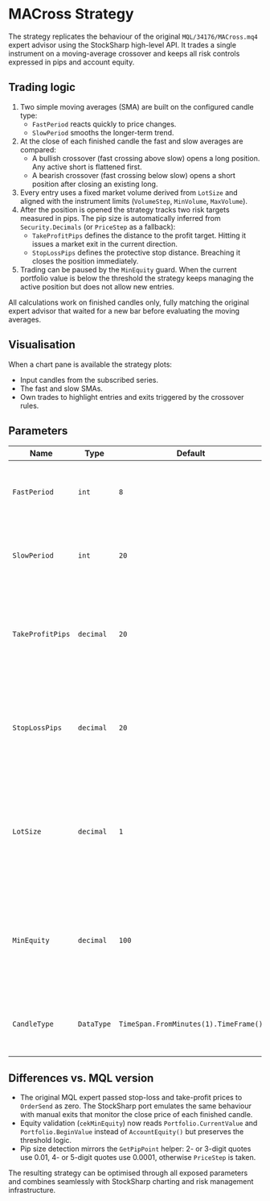 # MACross Strategy

The strategy replicates the behaviour of the original `MQL/34176/MACross.mq4` expert advisor using the StockSharp high-level API. It trades a single instrument on a moving-average crossover and keeps all risk controls expressed in pips and account equity.

## Trading logic

1. Two simple moving averages (SMA) are built on the configured candle type:
   - `FastPeriod` reacts quickly to price changes.
   - `SlowPeriod` smooths the longer-term trend.
2. At the close of each finished candle the fast and slow averages are compared:
   - A bullish crossover (fast crossing above slow) opens a long position. Any active short is flattened first.
   - A bearish crossover (fast crossing below slow) opens a short position after closing an existing long.
3. Every entry uses a fixed market volume derived from `LotSize` and aligned with the instrument limits (`VolumeStep`, `MinVolume`, `MaxVolume`).
4. After the position is opened the strategy tracks two risk targets measured in pips. The pip size is automatically inferred from `Security.Decimals` (or `PriceStep` as a fallback):
   - `TakeProfitPips` defines the distance to the profit target. Hitting it issues a market exit in the current direction.
   - `StopLossPips` defines the protective stop distance. Breaching it closes the position immediately.
5. Trading can be paused by the `MinEquity` guard. When the current portfolio value is below the threshold the strategy keeps managing the active position but does not allow new entries.

All calculations work on finished candles only, fully matching the original expert advisor that waited for a new bar before evaluating the moving averages.

## Visualisation

When a chart pane is available the strategy plots:

- Input candles from the subscribed series.
- The fast and slow SMAs.
- Own trades to highlight entries and exits triggered by the crossover rules.

## Parameters

| Name | Type | Default | Description |
| --- | --- | --- | --- |
| `FastPeriod` | `int` | `8` | Length of the fast SMA that generates crossover signals. |
| `SlowPeriod` | `int` | `20` | Length of the slow SMA used as the reference trend line. |
| `TakeProfitPips` | `decimal` | `20` | Profit target distance expressed in pips. The pip size is inferred from the instrument decimals. |
| `StopLossPips` | `decimal` | `20` | Protective stop distance in pips. Uses the same pip size calculation as the profit target. |
| `LotSize` | `decimal` | `1` | Base order volume. The strategy rounds it to the nearest allowed size before sending market orders. |
| `MinEquity` | `decimal` | `100` | Minimum account equity. New trades are blocked while the portfolio value is below this level. |
| `CandleType` | `DataType` | `TimeSpan.FromMinutes(1).TimeFrame()` | Candle series used for SMA calculations and signal evaluation. |

## Differences vs. MQL version

- The original MQL expert passed stop-loss and take-profit prices to `OrderSend` as zero. The StockSharp port emulates the same behaviour with manual exits that monitor the close price of each finished candle.
- Equity validation (`cekMinEquity`) now reads `Portfolio.CurrentValue` and `Portfolio.BeginValue` instead of `AccountEquity()` but preserves the threshold logic.
- Pip size detection mirrors the `GetPipPoint` helper: 2- or 3-digit quotes use 0.01, 4- or 5-digit quotes use 0.0001, otherwise `PriceStep` is taken.

The resulting strategy can be optimised through all exposed parameters and combines seamlessly with StockSharp charting and risk management infrastructure.
